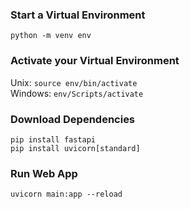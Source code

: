 ### Start a Virtual Environment
```python -m venv env```

### Activate your Virtual Environment
Unix: ```source env/bin/activate```<br>
Windows: ```env/Scripts/activate```

### Download Dependencies
```pip install fastapi```<br>
```pip install uvicorn[standard]```

### Run Web App
```uvicorn main:app --reload```
